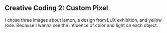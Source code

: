 ## Creative Coding 2: Custom Pixel

I chose three images about lemon, a design from LUX exhibition, and yellow rose. Because I wanna see the influence of color and light on each object. 
